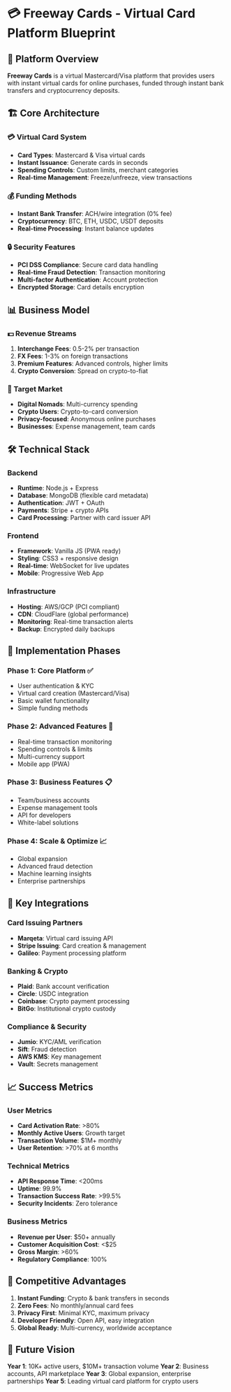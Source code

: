 # 💳 Freeway Cards - Virtual Card Platform Blueprint

## 🎯 Platform Overview
**Freeway Cards** is a virtual Mastercard/Visa platform that provides users with instant virtual cards for online purchases, funded through instant bank transfers and cryptocurrency deposits.

## 🏗️ Core Architecture

### 💳 Virtual Card System
- **Card Types**: Mastercard & Visa virtual cards
- **Instant Issuance**: Generate cards in seconds
- **Spending Controls**: Custom limits, merchant categories
- **Real-time Management**: Freeze/unfreeze, view transactions

### 💰 Funding Methods
- **Instant Bank Transfer**: ACH/wire integration (0% fee)
- **Cryptocurrency**: BTC, ETH, USDC, USDT deposits
- **Real-time Processing**: Instant balance updates

### 🔒 Security Features
- **PCI DSS Compliance**: Secure card data handling
- **Real-time Fraud Detection**: Transaction monitoring
- **Multi-factor Authentication**: Account protection
- **Encrypted Storage**: Card details encryption

## 📊 Business Model

### 💵 Revenue Streams
1. **Interchange Fees**: 0.5-2% per transaction
2. **FX Fees**: 1-3% on foreign transactions  
3. **Premium Features**: Advanced controls, higher limits
4. **Crypto Conversion**: Spread on crypto-to-fiat

### 🎯 Target Market
- **Digital Nomads**: Multi-currency spending
- **Crypto Users**: Crypto-to-card conversion
- **Privacy-focused**: Anonymous online purchases
- **Businesses**: Expense management, team cards

## 🛠️ Technical Stack

### Backend
- **Runtime**: Node.js + Express
- **Database**: MongoDB (flexible card metadata)
- **Authentication**: JWT + OAuth
- **Payments**: Stripe + crypto APIs
- **Card Processing**: Partner with card issuer API

### Frontend  
- **Framework**: Vanilla JS (PWA ready)
- **Styling**: CSS3 + responsive design
- **Real-time**: WebSocket for live updates
- **Mobile**: Progressive Web App

### Infrastructure
- **Hosting**: AWS/GCP (PCI compliant)
- **CDN**: CloudFlare (global performance)
- **Monitoring**: Real-time transaction alerts
- **Backup**: Encrypted daily backups

## 🚀 Implementation Phases

### Phase 1: Core Platform ✅
- User authentication & KYC
- Virtual card creation (Mastercard/Visa)
- Basic wallet functionality
- Simple funding methods

### Phase 2: Advanced Features 🔄
- Real-time transaction monitoring
- Spending controls & limits
- Multi-currency support
- Mobile app (PWA)

### Phase 3: Business Features 📋
- Team/business accounts
- Expense management tools
- API for developers
- White-label solutions

### Phase 4: Scale & Optimize 📈
- Global expansion
- Advanced fraud detection
- Machine learning insights
- Enterprise partnerships

## 🔌 Key Integrations

### Card Issuing Partners
- **Marqeta**: Virtual card issuing API
- **Stripe Issuing**: Card creation & management
- **Galileo**: Payment processing platform

### Banking & Crypto
- **Plaid**: Bank account verification
- **Circle**: USDC integration
- **Coinbase**: Crypto payment processing
- **BitGo**: Institutional crypto custody

### Compliance & Security
- **Jumio**: KYC/AML verification
- **Sift**: Fraud detection
- **AWS KMS**: Key management
- **Vault**: Secrets management

## 📈 Success Metrics

### User Metrics
- **Card Activation Rate**: >80%
- **Monthly Active Users**: Growth target
- **Transaction Volume**: $1M+ monthly
- **User Retention**: >70% at 6 months

### Technical Metrics
- **API Response Time**: <200ms
- **Uptime**: 99.9%
- **Transaction Success Rate**: >99.5%
- **Security Incidents**: Zero tolerance

### Business Metrics
- **Revenue per User**: $50+ annually
- **Customer Acquisition Cost**: <$25
- **Gross Margin**: >60%
- **Regulatory Compliance**: 100%

## 🎯 Competitive Advantages

1. **Instant Funding**: Crypto & bank transfers in seconds
2. **Zero Fees**: No monthly/annual card fees
3. **Privacy First**: Minimal KYC, maximum privacy
4. **Developer Friendly**: Open API, easy integration
5. **Global Ready**: Multi-currency, worldwide acceptance

## 🔮 Future Vision

**Year 1**: 10K+ active users, $10M+ transaction volume
**Year 2**: Business accounts, API marketplace
**Year 3**: Global expansion, enterprise partnerships
**Year 5**: Leading virtual card platform for crypto users